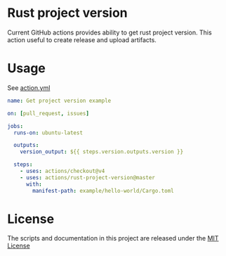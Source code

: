 # Rust project version

Current GitHub actions provides ability to get rust project version. This action useful to create release and upload artifacts.

# Usage

See [action.yml](action.yml)

```yaml
name: Get project version example

on: [pull_request, issues]

jobs:
  runs-on: ubuntu-latest

  outputs:
    version_output: ${{ steps.version.outputs.version }}

  steps:
    - uses: actions/checkout@v4
    - uses: actions/rust-project-version@master
      with:
        manifest-path: example/hello-world/Cargo.toml

```

# License

The scripts and documentation in this project are released under the [MIT License](LICENSE)
